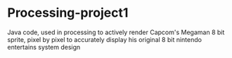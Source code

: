 # Processing-project1
Java code, used in processing to actively render Capcom's Megaman 8 bit sprite, pixel by pixel to accurately display his original 8 bit nintendo entertains system design
